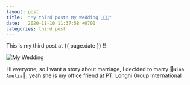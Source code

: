 ```yaml
---
layout: post
title:  "My third post! My Wedding 🤵💙👰"
date:   2020-11-10 11:37:58 +0700
categories: third post
---
```

This is my third post at {{ page.date }} !! 

![My Wedding](https://i.ibb.co/Mky38DP/1.jpg)

Hi everyone, so I want a story about marriage, I decided to marry 💙`Nina Amelia`💙, yeah she is my office friend at PT. Longhi Group International